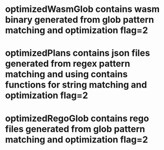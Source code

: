 # optimizedWasmGlob contains wasm binary generated from glob pattern matching and optimization flag=2

# optimizedPlans contains json files generated from regex pattern matching and using contains functions for string matching and optimization flag=2

# optimizedRegoGlob contains rego files generated from glob pattern matching and optimization flag=2